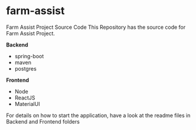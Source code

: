 # farm-assist
Farm Assist Project Source Code
This Repository has the source code for Farm Assist Project.

**Backend**

* spring-boot
* maven
* postgres

**Frontend**

* Node
* ReactJS
* MaterialUI

For details on how to start the application, have a look at the readme files in Backend and Frontend folders
